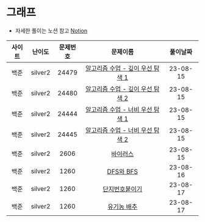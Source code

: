 # 그래프

- 자세한 풀이는 노션 참고
[Notion](https://xxjo053.notion.site/xxjo053/de21b1d40087438b9126682f6bc5f8ba)

| 사이트 | 난이도  | 문제번호 | 문제이름 | 풀이날짜 |
|:--:| :-----: | :---: | :---------: | :---: |
| 백준 | silver2 | 24479 | <a href="https://www.acmicpc.net/problem/24479" target="_blank">알고리즘 수업 - 깊이 우선 탐색 1</a> | 23-08-15 |
| 백준 | silver2 | 24480 | <a href="https://www.acmicpc.net/problem/24480" target="_blank">알고리즘 수업 - 깊이 우선 탐색 2</a> | 23-08-15 |
| 백준 | silver2 | 24444 | <a href="https://www.acmicpc.net/problem/24444" target="_blank">알고리즘 수업 - 너비 우선 탐색 1</a> | 23-08-15 |
| 백준 | silver2 | 24445 | <a href="https://www.acmicpc.net/problem/24445" target="_blank">알고리즘 수업 - 너비 우선 탐색 2</a> | 23-08-15 |
| 백준 | silver2 | 2606 | <a href="https://www.acmicpc.net/problem/2606" target="_blank">바이러스</a> | 23-08-15 |
| 백준 | silver2 | 1260 | <a href="https://www.acmicpc.net/problem/1260" target="_blank">DFS와 BFS</a> | 23-08-16 |
| 백준 | silver2 | 1260 | <a href="https://www.acmicpc.net/problem/2667" target="_blank">단지번호붙이기</a> | 23-08-17 |
| 백준 | silver2 | 1260 | <a href="https://www.acmicpc.net/problem/1012" target="_blank">유기농 배추</a> | 23-08-17 |
 
